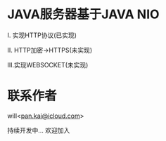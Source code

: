 # JAVA服务器基于JAVA NIO
I.  实现HTTP协议(已实现)

II. HTTP加密->HTTPS(未实现)

III.实现WEBSOCKET(未实现)

# 联系作者
will&lt;pan.kai@icloud.com&gt;

持续开发中... 欢迎加入
